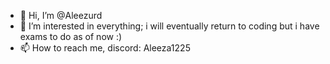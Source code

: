 - 👋 Hi, I’m @Aleezurd
- 👀 I’m interested in everything; i will eventually return to coding but i have exams to do as of now :)
- 📫 How to reach me, discord: Aleeza1225

<!---
Aleezao0/Aleezao0 is a ✨ special ✨ repository because its `README.md` (this file) appears on your GitHub profile.
You can click the Preview link to take a look at your changes.
--->
